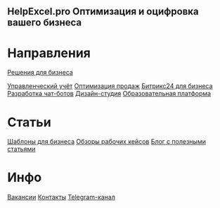 ## HelpExcel.pro Оптимизация и оцифровка вашего бизнеса

# Направления
[Решения для бизнеса](https://www.helpexcel.pro/industry_solutions)

[Управленческий учёт](https://www.helpexcel.pro/uchet)
[Оптимизация продаж](https://www.helpexcel.pro/amocrm)
[Битрикс24 для бизнеса](https://www.helpexcel.pro/bitrix24)
[Разработка чат-ботов](http://helpexcel.pro/bots)
[Дизайн-студия](https://www.helpexcel.pro/design_studio)
[Образовательная платформа](https://www.helpexcel.pro/smartsheets)

# Статьи
[Шаблоны для бизнеса](https://www.helpexcel.pro/templates)
[Обзоры рабочих кейсов](https://www.helpexcel.pro/cases)
[Блог с полезными статьями](https://www.helpexcel.pro/blog)

# Инфо
[Вакансии](https://www.helpexcel.pro/vacancy)
[Контакты](http://helpexcel.pro/contacts)
[Telegram-канал](https://t.me/business_analitics)

<!--

**Here are some ideas to get you started:**

🙋‍♀️ A short introduction - what is your organization all about?
🌈 Contribution guidelines - how can the community get involved?
👩‍💻 Useful resources - where can the community find your docs? Is there anything else the community should know?
🍿 Fun facts - what does your team eat for breakfast?
🧙 Remember, you can do mighty things with the power of [Markdown](https://docs.github.com/github/writing-on-github/getting-started-with-writing-and-formatting-on-github/basic-writing-and-formatting-syntax)
-->

